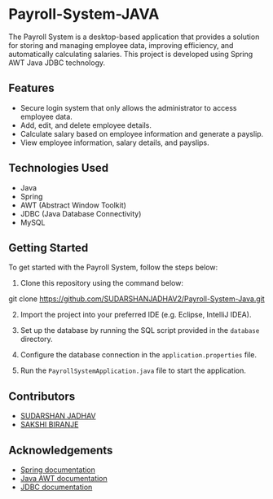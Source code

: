 # Payroll-System-JAVA

The Payroll System is a desktop-based application that provides a solution for storing and managing employee data, improving efficiency, and automatically calculating salaries. This project is developed using Spring AWT Java JDBC technology. 

## Features

- Secure login system that only allows the administrator to access employee data.
- Add, edit, and delete employee details.
- Calculate salary based on employee information and generate a payslip.
- View employee information, salary details, and payslips.

## Technologies Used

- Java
- Spring
- AWT (Abstract Window Toolkit)
- JDBC (Java Database Connectivity)
- MySQL

## Getting Started

To get started with the Payroll System, follow the steps below:

1. Clone this repository using the command below:

git clone https://github.com/SUDARSHANJADHAV2/Payroll-System-Java.git


2. Import the project into your preferred IDE (e.g. Eclipse, IntelliJ IDEA).

3. Set up the database by running the SQL script provided in the `database` directory.

4. Configure the database connection in the `application.properties` file.

5. Run the `PayrollSystemApplication.java` file to start the application.

## Contributors

- [SUDARSHAN JADHAV](https://github.com/SUDARSHANJADHAV2)
- [SAKSHI BIRANJE](https://github.com/SakshiBiranje)

## Acknowledgements

- [Spring documentation](https://spring.io/docs)
- [Java AWT documentation](https://docs.oracle.com/javase/7/docs/api/java/awt/package-summary.html)
- [JDBC documentation](https://docs.oracle.com/javase/7/docs/api/java/sql/package-summary.html)

